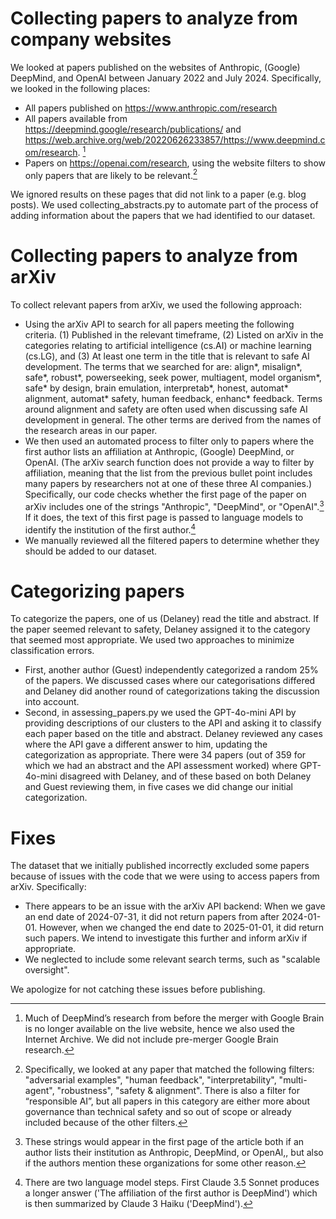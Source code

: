 # Collecting papers to analyze from company websites
We looked at papers published on the websites of Anthropic, (Google) DeepMind, and OpenAI between January 2022 and July 2024. Specifically, we looked in the following places:
* All papers published on https://www.anthropic.com/research
* All papers available from https://deepmind.google/research/publications/ and https://web.archive.org/web/20220626233857/https://www.deepmind.com/research. [^1]
* Papers on https://openai.com/research, using the website filters to show only papers that are likely to be relevant.[^2]

We ignored results on these pages that did not link to a paper (e.g. blog posts). We used collecting_abstracts.py to automate part of the process of adding information about the papers that we had identified to our dataset.

# Collecting papers to analyze from arXiv
To collect relevant papers from arXiv, we used the following approach:
* Using the arXiv API to search for all papers meeting the following criteria. (1) Published in the relevant timeframe, (2) Listed on arXiv in the categories relating to artificial intelligence (cs.AI) or machine learning (cs.LG), and (3) At least one term in the title that is relevant to safe AI development. The terms that we searched for are: align*, misalign*, safe*, robust*, powerseeking, seek power, multiagent, model organism*, safe* by design, brain emulation, interpretab*, honest, automat* alignment, automat* safety, human feedback, enhanc* feedback. Terms around alignment and safety are often used when discussing safe AI development in general. The other terms are derived from the names of the research areas in our paper.
* We then used an automated process to filter only to papers where the first author lists an affiliation at Anthropic, (Google) DeepMind, or OpenAI. (The arXiv search function does not provide a way to filter by affiliation, meaning that the list from the previous bullet point includes many papers by researchers not at one of these three AI companies.) Specifically, our code checks whether the first page of the paper on arXiv includes one of the strings "Anthropic", "DeepMind", or "OpenAI".[^3] If it does, the text of this first page is passed to language models to identify the institution of the first author.[^4]
* We manually reviewed all the filtered papers to determine whether they should be added to our dataset.

# Categorizing papers
To categorize the papers, one of us (Delaney) read the title and abstract. If the paper seemed relevant to safety, Delaney assigned it to the category that seemed most appropriate.
We used two approaches to minimize classification errors.
* First, another author (Guest) independently categorized a random 25% of the papers.
We discussed cases where our categorisations differed and Delaney did another round of categorizations taking the discussion into account.
* Second, in assessing_papers.py we used the GPT-4o-mini API by providing descriptions of our clusters to the API and asking it to classify each paper based on the title and abstract. Delaney reviewed any cases where the API gave a different answer to him, updating the categorization as appropriate. There were 34 papers (out of 359 for which we had an abstract and the API assessment worked) where GPT-4o-mini disagreed with Delaney, and of these based on both Delaney and Guest reviewing them, in five cases we did change our initial categorization.

# Fixes
The dataset that we initially published incorrectly excluded some papers because of issues with the code that we were using to access papers from arXiv. Specifically:
* There appears to be an issue with the arXiv API backend: When we gave an end date of 2024-07-31, it did not return papers from after 2024-01-01. However, when we changed the end date to 2025-01-01, it did return such papers. We intend to investigate this further and inform arXiv if appropriate.
* We neglected to include some relevant search terms, such as "scalable oversight".

We apologize for not catching these issues before publishing.

[^1]: Much of DeepMind’s research from before the merger with Google Brain is no longer available on the live website, hence we also used the Internet Archive.
We did not include pre-merger Google Brain research.
[^2]: Specifically, we looked at any paper that matched the following filters: "adversarial examples", "human feedback", "interpretability", "multi-agent", "robustness", "safety & alignment".
There is also a filter for “responsible AI”, but all papers in this category are either more about governance than technical safety and so out of scope or already included because of the other filters.
[^3]: These strings would appear in the first page of the article both if an author lists their institution as Anthropic, DeepMind, or OpenAI,, but also if the authors mention these organizations for some other reason.
[^4]: There are two language model steps. First Claude 3.5 Sonnet produces a longer answer ('The affiliation of the first author is DeepMind') which is then summarized by Claude 3 Haiku ('DeepMind').
